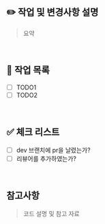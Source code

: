 ## ✏️ 작업 및 변경사항 설명
> 요약
<br>

## 📝 작업 목록
- [ ] TODO1
- [ ] TODO2
<br>

## ✅ 체크 리스트
- [ ] dev 브랜치에 pr을 날렸는가?
- [ ] 리뷰어를 추가하였는가?
<br>

## 참고사항
> 코드 설명 및 참고 자료
